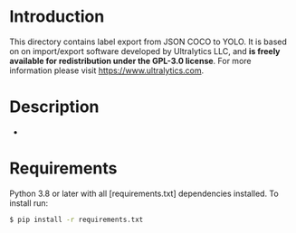 # Introduction

This directory contains label export from JSON COCO to YOLO. It is based on on import/export software developed by Ultralytics LLC, and **is freely available for redistribution under the GPL-3.0 license**. For more information please visit https://www.ultralytics.com.

# Description

-

# Requirements

Python 3.8 or later with all [requirements.txt] dependencies installed. To install run:
```bash
$ pip install -r requirements.txt
```

